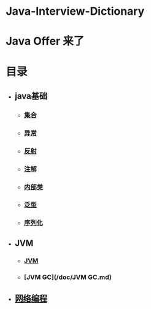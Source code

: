 # Java-Interview-Dictionary



# Java Offer 来了





# 目录

- ## java基础

  - ### [集合](/doc/集合.md)

  - ### [异常](/doc/异常.md)

  - ### [反射](/doc/反射.md)

  - ### [注解](/doc/注解.md)

  - ### [内部类](/doc/内部类.md)

  - ### [泛型](/doc/泛型.md)

  - ### [序列化](/doc/序列化.md)

- ## JVM

  - ### [JVM](/doc/JVM.md)

  - ### [JVM GC](/doc/JVM GC.md)

- ## [网络编程](/doc/网络编程.md)



